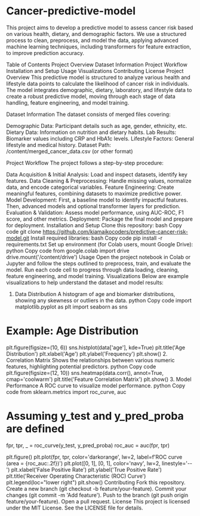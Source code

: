 # Cancer-predictive-model


This project aims to develop a predictive model to assess cancer risk based on various health, dietary, and demographic factors. We use a structured process to clean, preprocess, and model the data, applying advanced machine learning techniques, including transformers for feature extraction, to improve prediction accuracy.

Table of Contents
Project Overview
Dataset Information
Project Workflow
Installation and Setup
Usage
Visualizations
Contributing
License
Project Overview
This predictive model is structured to analyze various health and lifestyle data points to calculate the likelihood of cancer risk in individuals. The model integrates demographic, dietary, laboratory, and lifestyle data to create a robust predictive model, moving through each stage of data handling, feature engineering, and model training.

Dataset Information
The dataset consists of merged files covering:

Demographic Data: Participant details such as age, gender, ethnicity, etc.
Dietary Data: Information on nutrition and dietary habits.
Lab Results: Biomarker values including CRP and HbA1c levels.
Lifestyle Factors: General lifestyle and medical history.
Dataset Path: /content/merged_cancer_data.csv (or other format)

Project Workflow
The project follows a step-by-step procedure:

Data Acquisition & Initial Analysis: Load and inspect datasets, identify key features.
Data Cleaning & Preprocessing: Handle missing values, normalize data, and encode categorical variables.
Feature Engineering: Create meaningful features, combining datasets to maximize predictive power.
Model Development:
First, a baseline model to identify impactful features.
Then, advanced models and optional transformer layers for prediction.
Evaluation & Validation: Assess model performance, using AUC-ROC, F1 score, and other metrics.
Deployment: Package the final model and prepare for deployment.
Installation and Setup
Clone this repository:
bash
Copy code
git clone https://github.com/kiamaikocoders/predictive-cancer-risk-model.git
Install required libraries:
bash
Copy code
pip install -r requirements.txt
Set up environment (for Colab users, mount Google Drive):
python
Copy code
from google.colab import drive
drive.mount('/content/drive')
Usage
Open the project notebook in Colab or Jupyter and follow the steps outlined to preprocess, train, and evaluate the model.
Run each code cell to progress through data loading, cleaning, feature engineering, and model training.
Visualizations
Below are example visualizations to help understand the dataset and model results:

1. Data Distribution
A histogram of age and biomarker distributions, showing any skewness or outliers in the data.
python
Copy code
import matplotlib.pyplot as plt
import seaborn as sns

# Example: Age Distribution
plt.figure(figsize=(10, 6))
sns.histplot(data['age'], kde=True)
plt.title('Age Distribution')
plt.xlabel('Age')
plt.ylabel('Frequency')
plt.show()
2. Correlation Matrix
Shows the relationships between various numeric features, highlighting potential predictors.
python
Copy code
plt.figure(figsize=(12, 10))
sns.heatmap(data.corr(), annot=True, cmap='coolwarm')
plt.title('Feature Correlation Matrix')
plt.show()
3. Model Performance
A ROC curve to visualize model performance.
python
Copy code
from sklearn.metrics import roc_curve, auc

# Assuming y_test and y_pred_proba are defined
fpr, tpr, _ = roc_curve(y_test, y_pred_proba)
roc_auc = auc(fpr, tpr)

plt.figure()
plt.plot(fpr, tpr, color='darkorange', lw=2, label=f'ROC curve (area = {roc_auc:.2f})')
plt.plot([0, 1], [0, 1], color='navy', lw=2, linestyle='--')
plt.xlabel('False Positive Rate')
plt.ylabel('True Positive Rate')
plt.title('Receiver Operating Characteristic (ROC) Curve')
plt.legend(loc="lower right")
plt.show()
Contributing
Fork this repository.
Create a new branch (git checkout -b feature/your-feature).
Commit your changes (git commit -m 'Add feature').
Push to the branch (git push origin feature/your-feature).
Open a pull request.
License
This project is licensed under the MIT License. See the LICENSE file for details.
